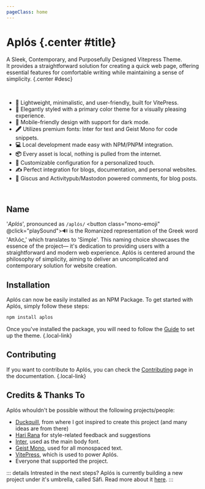 ```yaml
---
pageClass: home
---
```


# Aplós {.center #title}

A Sleek, Contemporary, and Purposefully Designed Vitepress Theme.\
It provides a straightforward solution for creating a quick web page, offering essential features for comfortable writing while maintaining a sense of simplicity. {.center #desc}

<section id="features">
<br>

- **🚀** Lightweight, minimalistic, and user-friendly, built for VitePress.
- **🎨** Elegantly styled with a primary color theme for a visually pleasing experience.
- **📱** Mobile-friendly design with support for dark mode.
- **🖋️** Utilizes premium fonts: Inter for text and Geist Mono for code snippets.
- **💻** Local development made easy with NPM/PNPM integration.
- **📦** Every asset is local, nothing is pulled from the internet.
- **🔧** Customizable configuration for a personalized touch.
- **✍️** Perfect integration for blogs, documentation, and personal websites.
- **💬** Giscus and Activitypub/Mastodon powered comments, for blog posts.

</section>

<br>
<aside>

## Name

'_Aplós_', pronounced as `/aplós/` <button class="mono-emoji" @click="playSound">🔊</button> is the Romanized representation of the Greek word 'Απλός,' which translates to 'Simple'. This naming choice showcases the essence of the project— it's dedication to providing users with a straightforward and modern web experience. Aplós is centered around the philosophy of simplicity, aiming to deliver an uncomplicated and contemporary solution for website creation.

</aside>

## Installation

Aplós can now be easily installed as an NPM Package. To get started with Aplós, simply follow these steps:

```bash
npm install aplos
```

Once you've installed the package, you will need to follow the [Guide](/guide/#package) to set up the theme. {.local-link}

## Contributing

If you want to contribute to Aplós, you can check the [Contributing](/contributing) page in the documentation. {.local-link}

## Credits & Thanks To

Aplós whouldn't be possible without the following projects/people:

- [Duckquill](https://duckquill.daudix.one), from where I got inspired to create this project (and many ideas are from there)
- [Hari Rana](https://tesk.page/) for style-related feedback and suggestions
- [Inter](https://rsms.me/inter/), used as the main body font.
- [Geist Mono](https://vercel.com/font), used for all monospaced text.
- [VitePress](https://vitepress.dev), which is used to power Aplós.
- Everyone that supported the project.

::: details Intrested in the next steps?
Aplós is currently building a new project under it's umbrella, called Sáfi. Read more about it [here](https://gabs.eu.org/blog/posts/next-steps-for-aplós).
:::

<script setup lang="ts">
    const playSound = () => {
      const audio = new Audio('https://s3-eu-west-1.amazonaws.com/com.idmgroup.lab.sounds.prod/el/a/d/c/adcf1a902482d8ad5ae10ea7307330e0.mp3');
      audio.play();
    }
</script>
